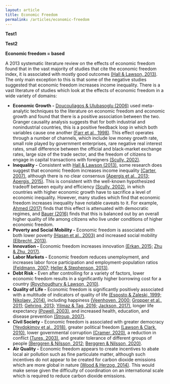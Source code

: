```yaml
---
layout: article
title: Economic Freedom
permalink: /articles/economic-freedom
---
```


<p><b>Test1</b></p>
<p><strong>Test2</strong></p>

<div markdown="1">

**Economic freedom = based**

A 2013 systematic literature review on the effects of economic freedom found that in the vast majority of studies that cite the economic freedom index, it is associated with mostly good outcomes [(Hall & Lawson, 2013)]( https://doi.org/10.1111/coep.12010). The only main exception to this is that some of the negative studies suggested that economic freedom increases income inequality. There is a vast literature of studies which look at the effects of economic freedom in a wide variety of domains:

- **Economic Growth -** [Doucouliagos & Ulubasoglu (2006)](https://doi.org/10.1016/j.ejpoleco.2005.06.003) used meta-analytic techniques to the literature on economic freedom and economic growth and found that there is a positive association between the two. Granger causality analysis suggests that for both industrial and nonindustrial countries, this is a positive feedback loop in which both variables cause one another [(Farr et al., 1998)](https://citeseerx.ist.psu.edu/viewdoc/download?doi=10.1.1.482.8647&rep=rep1&type=pdf). This effect operates through a number of channels, which include low money growth rate, small role played by government enterprises, rare negative real interest rates, small difference between the official and black-market exchange rates, large size of the trade sector, and the freedom of citizens to engage in capital transactions with foreigners [(Scully, 2002)](https://www.jstor.org/stable/30025774).
- **Inequality -** Consistent with [Hall & Lawson (2013)]( https://doi.org/10.1111/coep.12010), some research does suggest that economic freedom increases income inequality [(Carter, 2007)](https://link.springer.com/article/10.1007/s11127-006-9078-0), although there is no clear consensus [(Apergis et al., 2013;]( https://doi.org/10.1111/j.1465-7287.2012.00343.x) [Apergis, 2015)](https://ideas.repec.org/a/ipf/finteo/v39y2015i4p349-370.html). This is consistent with the well-known hypothesized tradeoff between equity and efficiency [(Scully, 2002)](https://www.jstor.org/stable/30025774), in which countries with higher economic growth have to sacrifice a level of economic inequality. However, many studies which find that economic freedom increases inequality have notable caveats to it. For example, [Ahmed (2017)](https://www.mdpi.com/2227-7099/5/2/18) finds that this effect is attenuated with democratic regimes, and [Bauer (2016)](https://digitalcommons.liberty.edu/honors/597/) finds that this is balanced out by an overall higher quality of life among citizens who live under conditions of higher economic freedom.
- **Poverty and Social Mobility -** Economic freedom is associated with both lower poverty [(Hasan et al., 2003)](https://www.researchgate.net/publication/5021345_Poverty_and_Economic_Freedom_Evidence_from_Cross-Country_Data) and increased social mobility [(Elbrecht, 2013)](https://diginole.lib.fsu.edu/islandora/object/fsu:204636/datastream/PDF/view).
- **Innovation -** Economic freedom increases innovation [(Erkan, 2015;](https://www.semanticscholar.org/paper/Economic-Freedom-and-Innovation-Erkan/f17a0d7f0cdc279a506b6da67eb025c73a74a721) [Zhu & Zhu, 2017)]([https://sci-hub.se/10.1016/j.qref.2016.04.003](https://www.sciencedirect.com/science/article/abs/pii/S1062976916300114)).
- **Labor Markets -** Economic freedom reduces unemployment, and increases labor force participation and employment-population ratios [(Feldmann, 2007;](https://www.jstor.org/stable/20111958?seq=1) [Heller & Stephenson, 2013)](https://onlinelibrary.wiley.com/doi/abs/10.1111/coep.12031).
- **Debt Risk -** Even after controlling for a variety of factors, lower economic freedom results in a significantly higher borrowing cost for a country [(Roychoudhury & Lawson, 2010)](https://0x0.la/u/KGY9lnX.pdf).
- **Quality of Life -** Economic freedom is significantly positively associated with a multitude of indicators of quality of life [(Esposto & Zaleski, 1999;](https://link.springer.com/article/10.1023/A:1009068829135) [Nikolaev, 2014)](http://journal.apee.org/index.php/2014.Fall.JPE_part5.pdf), including happiness [(Veenhoven, 2000;](https://core.ac.uk/download/pdf/18509341.pdf) [Gropper et al., 2011;](https://www.cato.org/sites/cato.org/files/serials/files/cato-journal/2011/5/cj31n2-4.pdf#page=17) [Gehring, 2013;](https://www.sciencedirect.com/science/article/abs/pii/S0305750X13001150?via%3Dihub) [Yilmaz & Tag, 2016;](https://www.shs-conferences.org/articles/shsconf/pdf/2016/06/shsconf_rptss2016_01109.pdf) [Jackson, 2017)](https://link.springer.com/article/10.1007/s10902-016-9770-9), longer life expectancy [(Powell, 2003)](https://www.mercatus.org/students/research/working-papers/private-property-rights-economic-freedom-and-well-being), and increased health, education, and disease prevention [(Stroup, 2007)](https://www.sciencedirect.com/science/article/abs/pii/S0305750X0600180X).
- **Civil Society -** Economic freedom is associated with greater democracy [(Yevdokimov et al., 2018)](https://core.ac.uk/download/pdf/231765996.pdf),  greater political freedom [(Lawson & Clark, 2010)](https://www.sciencedirect.com/science/article/abs/pii/S0167268110000430), lower governmental corruption [(Cramer, 2020)](https://uca.edu/cahss/files/2020/07/02-Cramer-CLA-2020.pdf), a reduction in conflict [(Tures, 2003)](http://citeseerx.ist.psu.edu/viewdoc/download?doi=10.1.1.319.4651&rep=rep1&type=pdf), and greater tolerance of different groups of people [(Berggren & Nilsson, 2012;](https://papers.ssrn.com/sol3/papers.cfm?abstract_id=2045577#:~:text=Regression%20analysis%20of%20up%20to,by%20how%20free%20markets%20are) [Berggren & Nilsson, 2020)](https://www.cato.org/sites/cato.org/files/2021-01/economic-freedom-of-the-world-2020-chapter-3.pdf).
- **Air Quality -** Economic freedom appears to create incentives to abate local air pollution such as fine particulate matter, although such incentives do not appear to be created for carbon dioxide emissions which are more global in nature [(Wood & Herzog, 2014)](https://www.fraserinstitute.org/sites/default/files/economic-freedom-and-air-quality.pdf). This would make sense given the difficulty of coordination on an international scale which is required to reduce carbon dioxide emissions.

</div>
